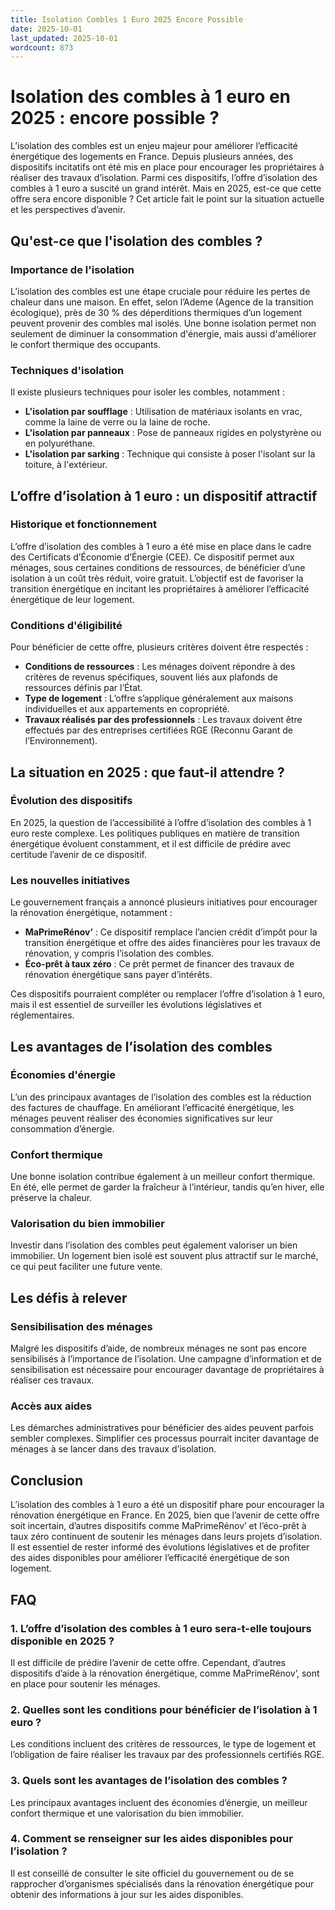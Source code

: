 ```yaml
---
title: Isolation Combles 1 Euro 2025 Encore Possible
date: 2025-10-01
last_updated: 2025-10-01
wordcount: 873
---
```


# Isolation des combles à 1 euro en 2025 : encore possible ?

L’isolation des combles est un enjeu majeur pour améliorer l’efficacité énergétique des logements en France. Depuis plusieurs années, des dispositifs incitatifs ont été mis en place pour encourager les propriétaires à réaliser des travaux d’isolation. Parmi ces dispositifs, l’offre d’isolation des combles à 1 euro a suscité un grand intérêt. Mais en 2025, est-ce que cette offre sera encore disponible ? Cet article fait le point sur la situation actuelle et les perspectives d’avenir.

## Qu'est-ce que l'isolation des combles ?

### Importance de l'isolation

L’isolation des combles est une étape cruciale pour réduire les pertes de chaleur dans une maison. En effet, selon l’Ademe (Agence de la transition écologique), près de 30 % des déperditions thermiques d’un logement peuvent provenir des combles mal isolés. Une bonne isolation permet non seulement de diminuer la consommation d'énergie, mais aussi d'améliorer le confort thermique des occupants.

### Techniques d'isolation

Il existe plusieurs techniques pour isoler les combles, notamment :

- **L'isolation par soufflage** : Utilisation de matériaux isolants en vrac, comme la laine de verre ou la laine de roche.
- **L'isolation par panneaux** : Pose de panneaux rigides en polystyrène ou en polyuréthane.
- **L'isolation par sarking** : Technique qui consiste à poser l'isolant sur la toiture, à l'extérieur.

## L’offre d’isolation à 1 euro : un dispositif attractif

### Historique et fonctionnement

L’offre d’isolation des combles à 1 euro a été mise en place dans le cadre des Certificats d’Économie d’Énergie (CEE). Ce dispositif permet aux ménages, sous certaines conditions de ressources, de bénéficier d’une isolation à un coût très réduit, voire gratuit. L’objectif est de favoriser la transition énergétique en incitant les propriétaires à améliorer l’efficacité énergétique de leur logement.

### Conditions d'éligibilité

Pour bénéficier de cette offre, plusieurs critères doivent être respectés :

- **Conditions de ressources** : Les ménages doivent répondre à des critères de revenus spécifiques, souvent liés aux plafonds de ressources définis par l’État.
- **Type de logement** : L’offre s’applique généralement aux maisons individuelles et aux appartements en copropriété.
- **Travaux réalisés par des professionnels** : Les travaux doivent être effectués par des entreprises certifiées RGE (Reconnu Garant de l’Environnement).

## La situation en 2025 : que faut-il attendre ?

### Évolution des dispositifs

En 2025, la question de l’accessibilité à l’offre d’isolation des combles à 1 euro reste complexe. Les politiques publiques en matière de transition énergétique évoluent constamment, et il est difficile de prédire avec certitude l’avenir de ce dispositif.

### Les nouvelles initiatives

Le gouvernement français a annoncé plusieurs initiatives pour encourager la rénovation énergétique, notamment :

- **MaPrimeRénov’** : Ce dispositif remplace l’ancien crédit d’impôt pour la transition énergétique et offre des aides financières pour les travaux de rénovation, y compris l’isolation des combles.
- **Éco-prêt à taux zéro** : Ce prêt permet de financer des travaux de rénovation énergétique sans payer d’intérêts.

Ces dispositifs pourraient compléter ou remplacer l’offre d’isolation à 1 euro, mais il est essentiel de surveiller les évolutions législatives et réglementaires.

## Les avantages de l’isolation des combles

### Économies d'énergie

L’un des principaux avantages de l’isolation des combles est la réduction des factures de chauffage. En améliorant l’efficacité énergétique, les ménages peuvent réaliser des économies significatives sur leur consommation d’énergie.

### Confort thermique

Une bonne isolation contribue également à un meilleur confort thermique. En été, elle permet de garder la fraîcheur à l’intérieur, tandis qu’en hiver, elle préserve la chaleur.

### Valorisation du bien immobilier

Investir dans l’isolation des combles peut également valoriser un bien immobilier. Un logement bien isolé est souvent plus attractif sur le marché, ce qui peut faciliter une future vente.

## Les défis à relever

### Sensibilisation des ménages

Malgré les dispositifs d’aide, de nombreux ménages ne sont pas encore sensibilisés à l’importance de l’isolation. Une campagne d’information et de sensibilisation est nécessaire pour encourager davantage de propriétaires à réaliser ces travaux.

### Accès aux aides

Les démarches administratives pour bénéficier des aides peuvent parfois sembler complexes. Simplifier ces processus pourrait inciter davantage de ménages à se lancer dans des travaux d’isolation.

## Conclusion

L’isolation des combles à 1 euro a été un dispositif phare pour encourager la rénovation énergétique en France. En 2025, bien que l’avenir de cette offre soit incertain, d’autres dispositifs comme MaPrimeRénov’ et l’éco-prêt à taux zéro continuent de soutenir les ménages dans leurs projets d’isolation. Il est essentiel de rester informé des évolutions législatives et de profiter des aides disponibles pour améliorer l’efficacité énergétique de son logement.

## FAQ

### 1. L’offre d’isolation des combles à 1 euro sera-t-elle toujours disponible en 2025 ?

Il est difficile de prédire l’avenir de cette offre. Cependant, d’autres dispositifs d’aide à la rénovation énergétique, comme MaPrimeRénov’, sont en place pour soutenir les ménages.

### 2. Quelles sont les conditions pour bénéficier de l’isolation à 1 euro ?

Les conditions incluent des critères de ressources, le type de logement et l’obligation de faire réaliser les travaux par des professionnels certifiés RGE.

### 3. Quels sont les avantages de l’isolation des combles ?

Les principaux avantages incluent des économies d’énergie, un meilleur confort thermique et une valorisation du bien immobilier.

### 4. Comment se renseigner sur les aides disponibles pour l’isolation ?

Il est conseillé de consulter le site officiel du gouvernement ou de se rapprocher d’organismes spécialisés dans la rénovation énergétique pour obtenir des informations à jour sur les aides disponibles.